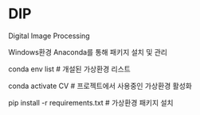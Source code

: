 # DIP
Digital Image Processing

Windows환경 Anaconda를 통해 패키지 설치 및 관리

conda env list  # 개설된 가상환경 리스트

conda activate CV  # 프로젝트에서 사용중인 가상환경 활성화

pip install -r requirements.txt # 가상환경 패키지 설치
